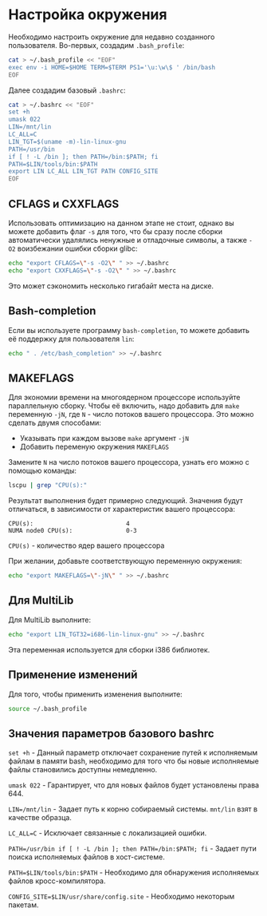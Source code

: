 ﻿# Настройка окружения

Необходимо настроить окружение для недавно созданного пользователя.
Во-первых, создадим `.bash_profile`:

```bash 
cat > ~/.bash_profile << "EOF"
exec env -i HOME=$HOME TERM=$TERM PS1='\u:\w\$ ' /bin/bash
EOF
```

Далее создадим базовый `.bashrc`:

```bash
cat > ~/.bashrc << "EOF"
set +h
umask 022
LIN=/mnt/lin
LC_ALL=C
LIN_TGT=$(uname -m)-lin-linux-gnu
PATH=/usr/bin
if [ ! -L /bin ]; then PATH=/bin:$PATH; fi
PATH=$LIN/tools/bin:$PATH
export LIN LC_ALL LIN_TGT PATH CONFIG_SITE
EOF
```

## CFLAGS и CXXFLAGS

Использовать оптимизацию на данном этапе не стоит, однако вы можете добавить флаг ``-s`` для того, что бы сразу после сборки автоматически удалялись ненужные и отладочные символы, а также `-O2` воизбежании ошибки сборки glibc:

```bash
echo "export CFLAGS=\"-s -O2\" " >> ~/.bashrc
echo "export CXXFLAGS=\"-s -O2\" " >> ~/.bashrc
```

Это может сэкономить несколько гигабайт места на диске.

## Bash-completion
Если вы используете программу `bash-completion`, то можете добавить её поддержку для пользователя `lin`:

```bash
echo " . /etc/bash_completion" >> ~/.bashrc
```

## MAKEFLAGS
Для экономии времени на многоядерном процессоре используйте параллельную сборку. Чтобы её включить, надо добавить для ``make`` переменную `-jN`, где ``N`` - число потоков вашего процессора. 
Это можно сделать двумя способами: 

- Указывать при каждом вызове ``make`` аргумент ``-jN``
- Добавить переменую окружения ``MAKEFLAGS``

Замените ``N`` на число потоков вашего процессора, узнать его можно с помощью команды:

```bash
lscpu | grep "CPU(s):"
```

Результат выполнения будет примерно следующий. Значения будут отличаться, в зависимости от характеристик вашего процессора:

```
CPU(s):                          4
NUMA node0 CPU(s):               0-3

```

`CPU(s)` - количество ядер вашего процессора

При желании, добавьте соответствующую переменную окружения:

```bash
echo "export MAKEFLAGS=\"-jN\" " >> ~/.bashrc
```

## Для MultiLib
Для MultiLib выполните:

```bash
echo "export LIN_TGT32=i686-lin-linux-gnu" >> ~/.bashrc
```

Эта переменная используется для сборки i386 библиотек.

## Применение изменений

Для того, чтобы применить изменения выполните:
```bash
source ~/.bash_profile
```

## Значения параметров базового bashrc

`set +h` - Данный параметр отключает сохранение путей к исполняемым файлам в памяти bash, необходимо для того что бы новые исполняемые файлы становились доступны немедленно.

`umask 022` - Гарантирует, что для новых файлов будет установлены права 644.

`LIN=/mnt/lin` - Задает путь к корню собираемый системы. `mnt/lin` взят в качестве образца.

`LC_ALL=C` - Исключает связанные с локализацией ошибки.

`PATH=/usr/bin if [ ! -L /bin ]; then PATH=/bin:$PATH; fi` - Задает пути поиска исполняемых файлов в хост-системе.

`PATH=$LIN/tools/bin:$PATH` - Необходимо для обнаружения исполняемых файлов кросс-компилятора.

`CONFIG_SITE=$LIN/usr/share/config.site` - Необходимо некоторым пакетам.

